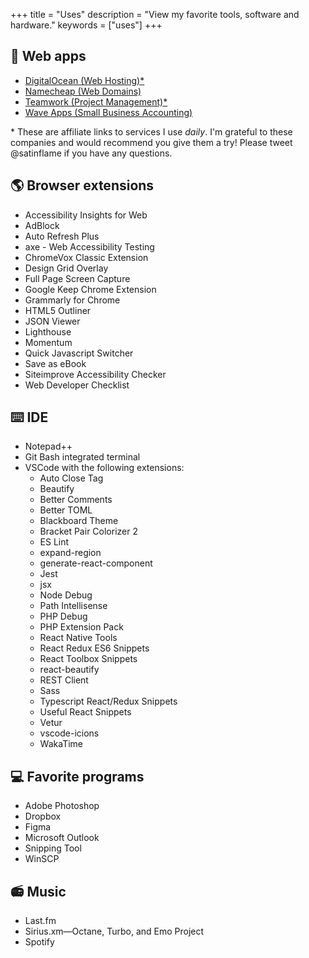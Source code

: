 +++
title = "Uses"
description = "View my favorite tools, software and hardware."
keywords = ["uses"]
+++


## 🔗 Web apps

- [DigitalOcean (Web Hosting)*](https://m.do.co/c/37313c752e08)
- [Namecheap (Web Domains)](https://namecheap.com)
- [Teamwork (Project Management)*](https://www.teamwork.com/partner/5c1s2ilctg)
- [Wave Apps (Small Business Accounting)](https://waveapps.com)

\* These are affiliate links to services I use *daily*. I'm grateful to these companies and would recommend you give them a try! Please tweet @satinflame if you have any questions. 

## 🌎 Browser extensions 

- Accessibility Insights for Web
- AdBlock
- Auto Refresh Plus
- axe - Web Accessibility Testing
- ChromeVox Classic Extension
- Design Grid Overlay
- Full Page Screen Capture
- Google Keep Chrome Extension
- Grammarly for Chrome
- HTML5 Outliner
- JSON Viewer
- Lighthouse
- Momentum
- Quick Javascript Switcher
- Save as eBook
- Siteimprove Accessibility Checker
- Web Developer Checklist


## ⌨️ IDE 

- Notepad++  
- Git Bash integrated terminal
- VSCode with the following extensions:
  - Auto Close Tag
  - Beautify
  - Better Comments
  - Better TOML
  - Blackboard Theme
  - Bracket Pair Colorizer 2
  - ES Lint
  - expand-region
  - generate-react-component
  - Jest
  - jsx
  - Node Debug
  - Path Intellisense
  - PHP Debug
  - PHP Extension Pack
  - React Native Tools
  - React Redux ES6 Snippets
  - React Toolbox Snippets
  - react-beautify
  - REST Client
  - Sass
  - Typescript React/Redux Snippets
  - Useful React Snippets
  - Vetur
  - vscode-icions
  - WakaTime



## 💻 Favorite programs

- Adobe Photoshop
- Dropbox
- Figma
- Microsoft Outlook
- Snipping Tool 
- WinSCP


## 📻 Music

- Last.fm
- Sirius.xm—Octane, Turbo, and Emo Project
- Spotify